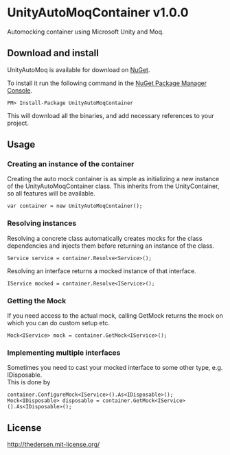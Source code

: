 # UnityAutoMoqContainer v1.0.0

Automocking container using Microsoft Unity and Moq.

## Download and install

UnityAutoMoq is available for download on [NuGet](https://www.nuget.org/packages/UnityAutoMoqContainer/).

To install it run the following command in the [NuGet Package Manager Console](http://docs.nuget.org/docs/start-here/using-the-package-manager-console).

	PM> Install-Package UnityAutoMoqContainer
   
This will download all the binaries, and add necessary references to your project.

## Usage

### Creating an instance of the container

Creating the auto mock container is as simple as initializing a new instance of the UnityAutoMoqContainer class. This inherits from the UnityContainer, so all features will be available.

	var container = new UnityAutoMoqContainer();

### Resolving instances

Resolving a concrete class automatically creates mocks for the class dependencies and injects them before returning an instance of the class.

	Service service = container.Resolve<Service>();
	
Resolving an interface returns a mocked instance of that interface.

	IService mocked = container.Resolve<IService>();
	
### Getting the Mock

If you need access to the actual mock, calling GetMock<T> returns the mock on which you can do custom setup etc.

	Mock<IService> mock = container.GetMock<IService>();

### Implementing multiple interfaces

Sometimes you need to cast your mocked interface to some other type, e.g. IDisposable.  
This is done by

	container.ConfigureMock<IService>().As<IDisposable>();
	Mock<IDisposable> disposable = container.GetMock<IService>().As<IDisposable>();
	
## License

http://thedersen.mit-license.org/